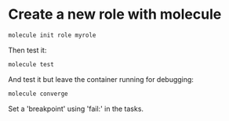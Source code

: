 # Create a new role with molecule

```bash
molecule init role myrole
```

Then test it:

```bash
molecule test
```

And test it but leave the container running for debugging:

```bash
molecule converge
```

Set a 'breakpoint' using 'fail:' in the tasks.

